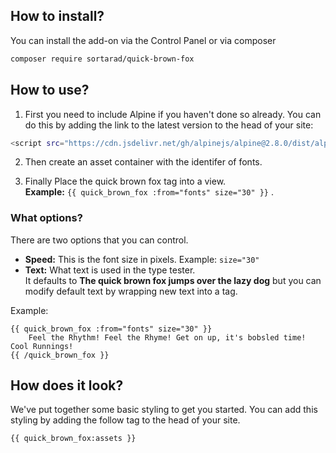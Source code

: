 ## How to install?
You can install the add-on via the Control Panel or via composer

```bash
composer require sortarad/quick-brown-fox
```

## How to use?
1. First you need to include Alpine if you haven't done so already. You can do this by adding the link to the latest version to the head of your site:
```bash
<script src="https://cdn.jsdelivr.net/gh/alpinejs/alpine@2.8.0/dist/alpine.min.js`" defer></script>
```

2. Then create an asset container with the identifer of fonts.

3. Finally Place the quick brown fox tag into a view.   
**Example:** `{{ quick_brown_fox :from="fonts" size="30" }}` .

### What options?
There are two options that you can control. 

- **Speed:** This is the font size in pixels. 
Example: `size="30"`
- **Text:** What text is used in the type tester.   
It defaults to **The quick brown fox jumps over the lazy dog** but you can modify default text by wrapping new text into a tag.

Example: 
```
{{ quick_brown_fox :from="fonts" size="30" }}
	Feel the Rhythm! Feel the Rhyme! Get on up, it's bobsled time! Cool Runnings!
{{ /quick_brown_fox }}
```
## How does it look?
We've put together some basic styling to get you started. You can add this styling by adding the follow tag to the head of your site.

```
{{ quick_brown_fox:assets }}
```
